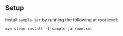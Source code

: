 ## Setup

Install `sample-jar` by running the following at root level:

```
mvn clean install -f sample-jar/pom.xml
```